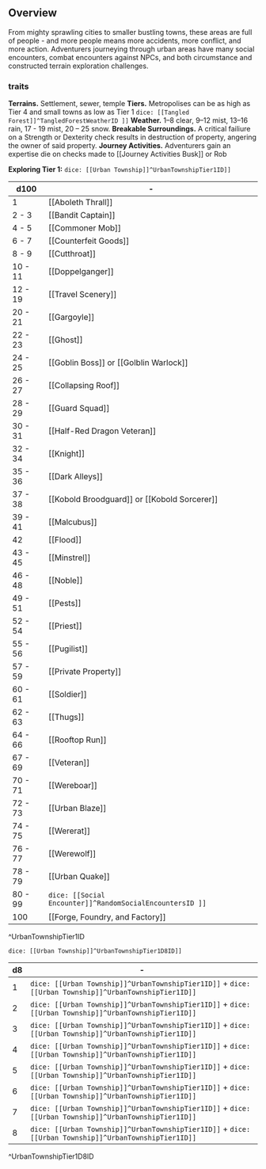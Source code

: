 ## Overview
From mighty sprawling cities to smaller bustling towns, these areas are full of people - and more people means more accidents, more conflict, and more action. Adventurers journeying through urban areas have many social encounters, combat encounters against NPCs, and both circumstance and constructed terrain exploration challenges.

### traits
**Terrains.** Settlement, sewer, temple
**Tiers.** Metropolises can be as high as Tier 4 and small towns as low as Tier 1
`dice: [[Tangled Forest]]^TangledForestWeatherID ]]` **Weather.** 1–8 clear, 9–12 mist, 13–16 rain, 17 - 19 mist, 20 – 25 snow. 
**Breakable Surroundings.** A critical failiure on a Strength or Dexterity check results in destruction of property, angering the owner of said property. 
**Journey Activities.** Adventurers gain an expertise die on checks made to [[Journey Activities Busk]] or Rob

**Exploring Tier 1:** `dice: [[Urban Township]]^UrbanTownshipTier1ID]]`

| d100    | -                                                        |
| ------- | -------------------------------------------------------- |
| 1       | [[Aboleth Thrall]]                                       |
| 2 - 3   | [[Bandit Captain]]                                       |
| 4 - 5   | [[Commoner Mob]]                                         |
| 6 - 7   | [[Counterfeit Goods]]                                    |
| 8 - 9   | [[Cutthroat]]                                            |
| 10 - 11 | [[Doppelganger]]                                         |
| 12 - 19 | [[Travel Scenery]]                                       |
| 20 - 21 | [[Gargoyle]]                                             |
| 22 - 23 | [[Ghost]]                                                |
| 24 - 25 | [[Goblin Boss]] or [[Golblin Warlock]]                   |
| 26 - 27 | [[Collapsing Roof]]                                      |
| 28 - 29 | [[Guard Squad]]                                          |
| 30 - 31 | [[Half-Red Dragon Veteran]]                              |
| 32 - 34 | [[Knight]]                                               |
| 35 - 36 | [[Dark Alleys]]                                          |
| 37 - 38 | [[Kobold Broodguard]] or [[Kobold Sorcerer]]             |
| 39 - 41 | [[Malcubus]]                                             |
| 42      | [[Flood]]                                                |
| 43 - 45 | [[Minstrel]]                                             |
| 46 - 48 | [[Noble]]                                                |
| 49 - 51 | [[Pests]]                                                |
| 52 - 54 | [[Priest]]                                               |
| 55 - 56 | [[Pugilist]]                                             |
| 57 - 59 | [[Private Property]]                                     |
| 60 - 61 | [[Soldier]]                                              |
| 62 - 63 | [[Thugs]]                                                 |
| 64 - 66 | [[Rooftop Run]]                                          |
| 67 - 69 | [[Veteran]]                                              |
| 70 - 71 | [[Wereboar]]                                             |
| 72 - 73 | [[Urban Blaze]]                                          |
| 74 - 75 | [[Wererat]]                                              |
| 76 - 77 | [[Werewolf]]                                             |
| 78 - 79 | [[Urban Quake]]                                          |
| 80 - 99 | `dice: [[Social Encounter]]^RandomSocialEncountersID ]]` |
| 100     | [[Forge, Foundry, and Factory]]                          |

^UrbanTownshipTier1ID

`dice: [[Urban Township]]^UrbanTownshipTier1D8ID]]`

| d8  | -                                                                                                     |
| --- | ----------------------------------------------------------------------------------------------------- |
| 1   | `dice: [[Urban Township]]^UrbanTownshipTier1ID]]` + `dice: [[Urban Township]]^UrbanTownshipTier1ID]]` |
| 2   | `dice: [[Urban Township]]^UrbanTownshipTier1ID]]` + `dice: [[Urban Township]]^UrbanTownshipTier1ID]]` |
| 3   | `dice: [[Urban Township]]^UrbanTownshipTier1ID]]` + `dice: [[Urban Township]]^UrbanTownshipTier1ID]]` |
| 4   | `dice: [[Urban Township]]^UrbanTownshipTier1ID]]` + `dice: [[Urban Township]]^UrbanTownshipTier1ID]]` |
| 5   | `dice: [[Urban Township]]^UrbanTownshipTier1ID]]` + `dice: [[Urban Township]]^UrbanTownshipTier1ID]]` |
| 6   | `dice: [[Urban Township]]^UrbanTownshipTier1ID]]` + `dice: [[Urban Township]]^UrbanTownshipTier1ID]]` |
| 7   | `dice: [[Urban Township]]^UrbanTownshipTier1ID]]` + `dice: [[Urban Township]]^UrbanTownshipTier1ID]]` |
| 8   | `dice: [[Urban Township]]^UrbanTownshipTier1ID]]` + `dice: [[Urban Township]]^UrbanTownshipTier1ID]]` |
^UrbanTownshipTier1D8ID
